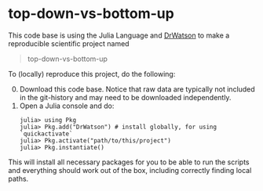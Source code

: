 # top-down-vs-bottom-up

This code base is using the Julia Language and [DrWatson](https://juliadynamics.github.io/DrWatson.jl/stable/)
to make a reproducible scientific project named
> top-down-vs-bottom-up

To (locally) reproduce this project, do the following:

0. Download this code base. Notice that raw data are typically not included in the
   git-history and may need to be downloaded independently.
1. Open a Julia console and do:
   ```
   julia> using Pkg
   julia> Pkg.add("DrWatson") # install globally, for using `quickactivate`
   julia> Pkg.activate("path/to/this/project")
   julia> Pkg.instantiate()
   ```

This will install all necessary packages for you to be able to run the scripts and
everything should work out of the box, including correctly finding local paths.
